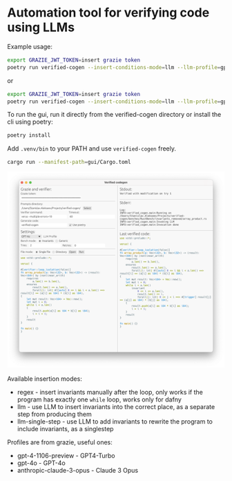 # Automation tool for verifying code using LLMs

Example usage:

```sh
export GRAZIE_JWT_TOKEN=insert grazie token
poetry run verified-cogen --insert-conditions-mode=llm --llm-profile=gpt-4-1106-preview --prompts-directory=prompts/rust_invariants -i RustBench/ground_truth/binary_search.rs
```

or

```sh
export GRAZIE_JWT_TOKEN=insert grazie token
poetry run verified-cogen --insert-conditions-mode=llm --llm-profile=gpt-4-1106-preview --prompts-directory=prompts/dafny_invariants -i DafnyBench/hints_removed/630-dafny_tmp_tmpz2kokaiq_Solution_no_hints.dfy
```

To run the gui, run it directly from the verified-cogen directory or install the cli using poetry:

```sh
poetry install
```

Add `.venv/bin` to your PATH and use `verified-cogen` freely.

```sh
cargo run --manifest-path=gui/Cargo.toml
```

![Screenshot of GUI](screenshots/gui.png)

Available insertion modes:

- regex - insert invariants manually after the loop, only works if the program has exactly one `while` loop, works only for dafny
- llm - use LLM to insert invariants into the correct place, as a separate step from producing them
- llm-single-step - use LLM to add invariants to rewrite the program to include invariants, as a singlestep

Profiles are from grazie, useful ones:

- gpt-4-1106-preview - GPT4-Turbo
- gpt-4o - GPT-4o
- anthropic-claude-3-opus - Claude 3 Opus
